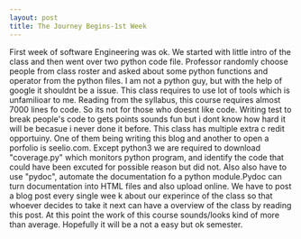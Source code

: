```yaml
---
layout: post
title: The Journey Begins-1st Week
---
```


First week of software Engineering was ok. We started with little intro of the class and then went over two python code file. Professor randomly choose people from class roster and asked about some python functions and operator from the python files. I am not a python guy, but with the help of google it shouldnt be a issue. This class requires to use lot of tools which is unfamilioar to me. Reading from the syllabus, this course requires almost 7000 lines fo code. So its not for those who doesnt like code. Writing test to break people's code to gets points sounds fun but i dont know how hard it will be becasue i never done it before. This class has multiple extra c redit opportuiny. One of them being writing this blog and another to open a porfolio is seelio.com. Except python3 we are required to download "coverage.py" which monitors python program, and identify the code that could have been excuted for possible reason but did not. Also also have to use "pydoc", automate the documentation fo a python module.Pydoc can turn documentation into HTML files and also upload online. We have to post a blog post every single wee k about our experince of the class so that whoever decides to take it next can have a overview of the class by reading this post. At this point the work of this course sounds/looks kind of more than average. Hopefully it will be a not a easy but ok semester.